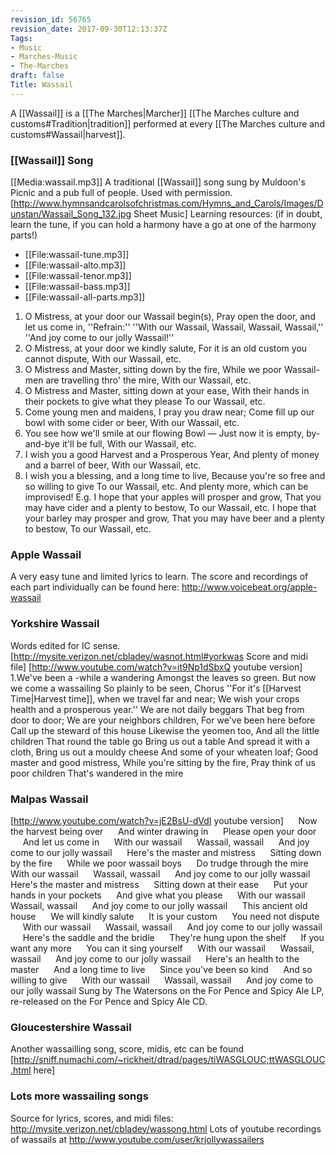 ```yaml
---
revision_id: 56765
revision_date: 2017-09-30T12:13:37Z
Tags:
- Music
- Marches-Music
- The-Marches
draft: false
Title: Wassail
---
```

A [[Wassail]] is a [[The Marches|Marcher]] [[The Marches culture and customs#Tradition|tradition]] performed at every [[The Marches culture and customs#Wassail|harvest]].
### [[Wassail]] Song
[[Media:wassail.mp3]] A traditional [[Wassail]] song sung by Muldoon's Picnic and a pub full of people. Used with permission.
[http://www.hymnsandcarolsofchristmas.com/Hymns_and_Carols/Images/Dunstan/Wassail_Song_132.jpg Sheet Music]
Learning resources: (if in doubt, learn the tune, if you can hold a harmony have a go at one of the harmony parts!)
* [[File:wassail-tune.mp3]]
* [[File:wassail-alto.mp3]]
* [[File:wassail-tenor.mp3]]
* [[File:wassail-bass.mp3]]
* [[File:wassail-all-parts.mp3]]
1. O Mistress, at your door our Wassail begin(s), Pray open the door, and let us come in,
''Refrain:''
''With our Wassail, Wassail, Wassail, Wassail,''
''And joy come to our jolly Wassail!''
2. O Mistress, at your door we kindly salute, For it is an old custom you cannot dispute, With our Wassail, etc.
3. O Mistress and Master, sitting down by the fire, While we poor Wassail-men are travelling thro' the mire, With our Wassail, etc.
4. O Mistress and Master, sitting down at your ease, With their hands in their pockets to give what they please To our Wassail, etc.
5. Come young men and maidens, I pray you draw near; Come fill up our bowl with some cider or beer, With our Wassail, etc.
6. You see how we'll smile at our flowing Bowl — Just now it is empty, by-and-bye it'll be full, With our Wassail, etc.
7. I wish you a good Harvest and a Prosperous Year, And plenty of money and a barrel of beer, With our Wassail, etc.
8. I wish you a blessing, and a long time to live, Because you're so free and so willing to give To our Wassail, etc.
And plenty more, which can be improvised! E.g.
I hope that your apples will prosper and grow, That you may have cider and a plenty to bestow, To our Wassail, etc.
I hope that your barley may prosper and grow, That you may have beer and a plenty to bestow, To our Wassail, etc.
### Apple Wassail
A very easy tune and limited lyrics to learn. The score and recordings of each part individually can be found here: http://www.voicebeat.org/apple-wassail
### Yorkshire Wassail
Words edited for IC sense.
[http://mysite.verizon.net/cbladey/wasnot.html#yorkwas Score and midi file]
[http://www.youtube.com/watch?v=it9Np1dSbxQ youtube version]
1.We've been a -while a wandering 
Amongst the leaves so green. 
But now we come a wassailing 
So plainly to be seen,
Chorus
''For it's [[Harvest Time|Harvest time]], when we travel far and near; 
We wish your crops health and a prosperous year.''
We are not daily beggars 
That beg from door to door; 
We are your neighbors children, 
For we've been here before
Call up the steward of this house
Likewise the yeomen too, 
And all the little children 
That round the table go
Bring us out a table 
And spread it with a cloth, 
Bring us out a mouldy cheese 
And some of your wheaten loaf; 
Good master and good mistress, 
While you're sitting by the fire, 
Pray think of us poor children 
That's wandered in the mire
### Malpas Wassail
[http://www.youtube.com/watch?v=jE2BsU-dVdI youtube version]
     Now the harvest being over 
     And winter drawing in 
     Please open your door 
     And let us come in 
     With our wassail
     Wassail, wassail 
     And joy come to our jolly wassail
     Here's the master and mistress 
     Sitting down by the fire 
     While we poor wassail boys 
     Do trudge through the mire 
     With our wassail
     Wassail, wassail 
     And joy come to our jolly wassail
     Here's the master and mistress 
     Sitting down at their ease 
     Put your hands in your pockets 
     And give what you please 
     With our wassail
     Wassail, wassail 
     And joy come to our jolly wassail
     This ancient old house 
     We will kindly salute 
     It is your custom 
     You need not dispute 
     With our wassail
     Wassail, wassail 
     And joy come to our jolly wassail
     Here's the saddle and the bridle 
     They're hung upon the shelf 
     If you want any more 
     You can it sing yourself 
     With our wassail
     Wassail, wassail 
     And joy come to our jolly wassail
     Here's an health to the master 
     And a long time to live 
     Since you've been so kind 
     And so willing to give 
     With our wassail
     Wassail, wassail 
     And joy come to 
     our jolly wassail
Sung by The Watersons on the For Pence and Spicy Ale LP, re-released on the For Pence and Spicy Ale CD. 
### Gloucestershire Wassail
Another wassailling song, score, midis, etc can be found [http://sniff.numachi.com/~rickheit/dtrad/pages/tiWASGLOUC;ttWASGLOUC.html here]
### Lots more wassailing songs
Source for lyrics, scores, and midi files: http://mysite.verizon.net/cbladey/wassong.html
Lots of youtube recordings of wassails at http://www.youtube.com/user/krjollywassailers